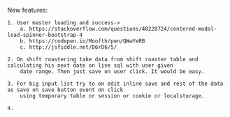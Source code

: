New features:

    1. User master loading and success->
        a. https://stackoverflow.com/questions/48228724/centered-modal-load-spinner-bootstrap-4
        b. https://codepen.io/Moofth/pen/QWwYeRB
        c. http://jsfiddle.net/D6rD6/5/
        
    2. On shift roastering take data from shift roaster table and calculating his next date on live sql with user given 
        date range. Then just save on user click. It would be easy.
        
    3. For big input list try to on edit inline save and rest of the data as save on save button event on click
        using temporary table or session or cookie or localstorage.
    
    4.  
             